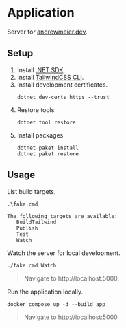 # Application
Server for [andrewmeier.dev](https://andrewmeier.dev).

## Setup
1. Install [.NET SDK](https://dotnet.microsoft.com/download).
2. Install [TailwindCSS CLI](https://github.com/tailwindlabs/tailwindcss/releases/tag/v3.2.4).
3. Install development certificates.
   ```shell
   dotnet dev-certs https --trust
   ```
4. Restore tools
    ```shell
    dotnet tool restore
    ```
5. Install packages.
   ```shell
   dotnet paket install
   dotnet paket restore
   ```

## Usage
List build targets.
```shell
.\fake.cmd
```
```
The following targets are available:
   BuildTailwind
   Publish
   Test
   Watch
```

Watch the server for local development.
```shell
./fake.cmd Watch
```
> Navigate to http://localhost:5000.

Run the application locally.
```shell
docker compose up -d --build app
```
> Navigate to http://localhost:5000
